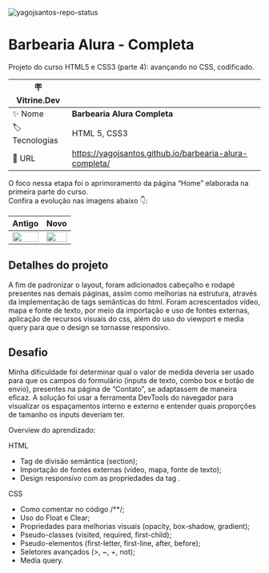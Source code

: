 ![yagojsantos-repo-status](https://img.shields.io/badge/Status-Finalizado-lightgrey?style=for-the-badge&logo=headspace&logoColor=green&color=lightgrey)

# Barbearia Alura - Completa

Projeto do curso HTML5 e CSS3 (parte 4): avançando no CSS, codificado.

| :placard: Vitrine.Dev |     |
| -------------  | --- |
| :sparkles: Nome        | **Barbearia Alura Completa**
| :label: Tecnologias | HTML 5, CSS3
| :rocket: URL         | https://yagojsantos.github.io/barbearia-alura-completa/

O foco nessa etapa foi o aprimoramento da página “Home” elaborada na primeira parte do curso. <br>
Confira a evolução nas imagens abaixo 👇: 

<table>
                <thead>
                    <th>Antigo</th>
                    <th>Novo</th>
                </thead>
                <tbody>
                    <tr>
                        <td><img style="width: 100%" src="https://github.com/yagojsantos/barbearia-alura-completa/blob/main/capa-antiga-home.png"></td>
                        <td><img style="width: 100%" src="https://github.com/yagojsantos/barbearia-alura-completa/blob/main/capa-nova-home.png"></td>
                    </tr>
                </tbody>
            </table>
         

## Detalhes do projeto

A fim de padronizar o layout, foram adicionados cabeçalho e rodapé presentes nas demais páginas, assim como melhorias na estrutura, através da implementação de tags semânticas do html. Foram acrescentados vídeo, mapa e fonte de texto, por meio da importação e uso de fontes externas, aplicação de recursos visuais do css, além do uso do viewport e media query para que o design se tornasse responsivo.

## Desafio

Minha dificuldade foi determinar qual o valor de medida deveria ser usado para que os campos do formulário (inputs de texto, combo box e botão de envio), presentes na página de “Contato”, se adaptassem de maneira eficaz. A solução foi usar a ferramenta DevTools do navegador para visualizar os espaçamentos interno e externo e entender quais proporções de tamanho os inputs deveriam ter.

Overview do aprendizado:

HTML

* Tag de divisão semântica (section);
* Importação de fontes externas (vídeo, mapa, fonte de texto);
* Design responsivo com as propriedades da tag <meta>.

CSS

* Como comentar no código /**/;
* Uso do Float e Clear;
* Propriedades para melhorias visuais (opacity, box-shadow, gradient);
* Pseudo-classes (visited, required, first-child);
* Pseudo-elementos (first-letter, first-line, after, before);
* Seletores avançados (>, ~, +, not);
* Media query.
